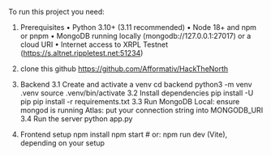 To run this project you need:

1) Prerequisites
	•	Python 3.10+ (3.11 recommended)
	•	Node 18+ and npm or pnpm
	•	MongoDB running locally (mongodb://127.0.0.1:27017) or a cloud URI
	•	Internet access to XRPL Testnet (https://s.altnet.rippletest.net:51234)

2) clone this github https://github.com/Afformativ/HackTheNorth
3) Backend 
  3.1 Create and activate a venv
    cd backend
    python3 -m venv .venv
    source .venv/bin/activate 
  3.2 Install dependencies
    pip install -U pip
    pip install -r requirements.txt
  3.3 Run MongoDB
  		Local: ensure mongod is running
  		Atlas: put your connection string into MONGODB_URI
  3.4 Run the server
     python app.py
4) Frontend setup
npm install
npm start     # or: npm run dev (Vite), depending on your setup
